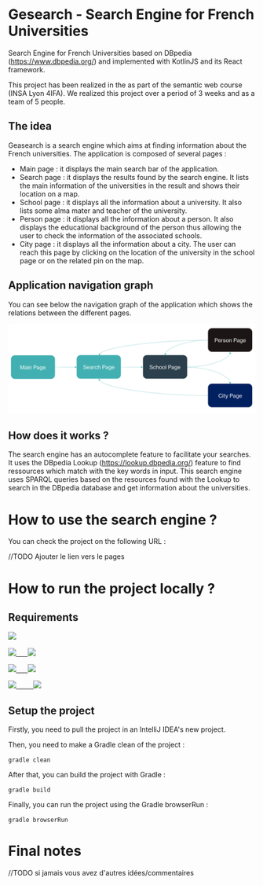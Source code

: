 # Gesearch - Search Engine for French Universities

Search Engine for French Universities based on DBpedia (https://www.dbpedia.org/) and implemented with KotlinJS and its React framework.

This project has been realized in the as part of the semantic web course (INSA Lyon 4IFA). We realized this project over a period of 3 weeks and as a team of 5 people.


## The idea

Geasearch is a search engine which aims at finding information about the French universities.
The application is composed of several pages : 
- Main page : it displays the main search bar of the application.
- Search page : it displays the results found by the search engine. It lists the main information of the universities in the result and shows their location on a map. 
- School page : it displays all the information about a university. It also lists some alma mater and teacher of the university. 
- Person page : it displays all the information about a person. It also displays the educational background of the person thus allowing the user to check the information of the associated schools. 
- City page : it displays all the information about a city. The user can reach this page by clicking on the location of the university in the school page or on the related pin on the map.
## Application navigation graph

You can see below the navigation graph of the application which shows the relations between the different pages.

![Geasearch Navigation Graph](./img/gesearch-navigation-graph.png)

## How does it works ?

The search engine has an autocomplete feature to facilitate your searches. 
It uses the DBpedia Lookup (https://lookup.dbpedia.org/) feature to find ressources which match with the key words in input.
This search engine uses SPARQL queries based on the resources found with the Lookup to search in the DBpedia database and get information about the universities.


# How to use the search engine ?

You can check the project on the following URL : 

//TODO Ajouter le lien vers le pages

# How to run the project locally ?

## Requirements
<a href="https://www.jetbrains.com/fr-fr/idea/"><img src="https://img.shields.io/badge/IntelliJIDEA-000000.svg?style=for-the-badge&logo=intellij-idea&logoColor=white"/></a>

<a href="https://kotlinlang.org/"><img src="https://img.shields.io/badge/kotlin-%230095D5.svg?style=for-the-badge&logo=kotlin&logoColor=white"/>
&nbsp;&nbsp;&nbsp;&nbsp;
<img src="https://img.shields.io/badge/Version%20-TODO VERSION-blue.svg"/></a>

<a href="https://gradle.org/"><img src="https://img.shields.io/badge/Gradle-02303A.svg?style=for-the-badge&logo=Gradle&logoColor=white"/>
&nbsp;&nbsp;&nbsp;&nbsp;
<img src="https://img.shields.io/badge/Version%20-TODO VERSION-02303A.svg"/></a>

<a href="https://en.reactjs.org/"><img src="https://img.shields.io/badge/react-%2320232a.svg?style=for-the-badge&logo=react&logoColor=%2361DAFB"/>
&nbsp;&nbsp;&nbsp;&nbsp;&nbsp;&nbsp;&nbsp;
<img src="https://img.shields.io/badge/Version%20-TODO VERSION-20232A.svg"/></a>

## Setup the project

Firstly, you need to pull the project in an IntelliJ IDEA's new project. <br/> 

Then, you need to make a Gradle clean of the project : 
```
gradle clean
```
After that, you can build the project with Gradle : 
```
gradle build
```
Finally, you can run the project using the Gradle browserRun : 
```
gradle browserRun
```


# Final notes
//TODO si jamais vous avez d'autres idées/commentaires

